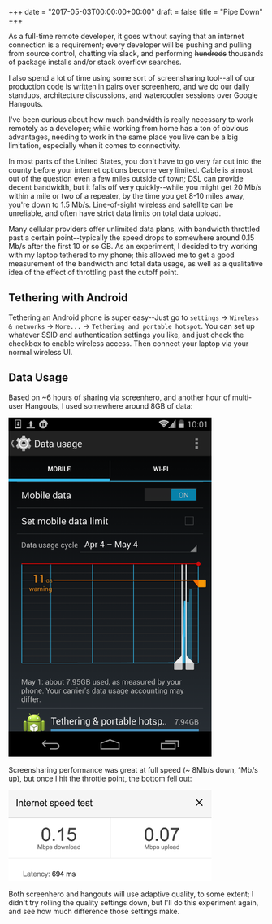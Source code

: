 +++
date = "2017-05-03T00:00:00+00:00"
draft = false
title = "Pipe Down"
+++

As a full-time remote developer, it goes without saying that an internet connection is a requirement; every developer will be pushing and pulling from source control, chatting via slack, and performing ~~hundreds~~ thousands of package installs and/or stack overflow searches.

I also spend a lot of time using some sort of screensharing tool--all of our production code is written in pairs over screenhero, and we do our daily standups, architecture discussions, and watercooler sessions over Google Hangouts.

I've been curious about how much bandwidth is really necessary to work remotely as a developer; while working from home has a ton of obvious advantages, needing to work in the same place you live can be a big limitation, especially when it comes to connectivity.

In most parts of the United States, you don't have to go very far out into the county before your internet options become very limited.  Cable is almost out of the question even a few miles outside of town; DSL can provide decent bandwidth, but it falls off very quickly--while you might get 20 Mb/s within a mile or two of a repeater, by the time you get 8-10 miles away, you're down to 1.5 Mb/s.  Line-of-sight wireless and satellite can be unreliable, and often have strict data limits on total data upload.

Many cellular providers offer unlimited data plans, with bandwidth throttled past a certain point--typically the speed drops to somewhere around 0.15 Mb/s after the first 10 or so GB.  As an experiment, I decided to try working with my laptop tethered to my phone; this allowed me to get a good measurement of the bandwidth and total data usage, as well as a qualitative idea of the effect of throttling past the cutoff point.

## Tethering with Android
Tethering an Android phone is super easy--Just go to `settings` -> `Wireless & networks` -> `More...` -> `Tethering and portable hotspot`.  You can set up whatever SSID and authentication settings you like, and just check the checkbox to enable wireless access.  Then connect your laptop via your normal wireless UI.

## Data Usage
Based on ~6 hours of sharing via screenhero, and another hour of multi-user Hangouts, I used somewhere around 8GB of data:

<img src="images/data-usage-1.png" alt="data-usage" style="width: 400px;"/>

Screensharing performance was great at full speed (~ 8Mb/s down, 1Mb/s up), but once I hit the throttle point, the bottom fell out:

<img src="images/throttle.png" alt="throttle" style="width: 400px;"/>

Both screenhero and hangouts will use adaptive quality, to some extent; I didn't try rolling the quality settings down, but I'll do this experiment again, and see how much difference those settings make.
